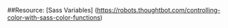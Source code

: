 ##Resource: [Sass Variables] (https://robots.thoughtbot.com/controlling-color-with-sass-color-functions)
